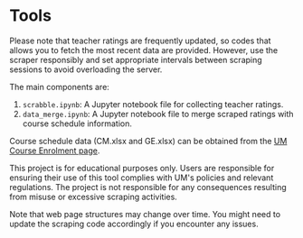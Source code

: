 # Tools

Please note that teacher ratings are frequently updated, so codes that allows you to fetch the most recent data are provided. However, use the scraper responsibly and set appropriate intervals between scraping sessions to avoid overloading the server.

The main components are:
1. `scrabble.ipynb`: A Jupyter notebook file for collecting teacher ratings.
2. `data_merge.ipynb`: A Jupyter notebook file to merge scraped ratings with course schedule information.

Course schedule data (CM.xlsx and GE.xlsx) can be obtained from the [UM Course Enrolment page](https://reg.um.edu.mo/current-students/enrolment-and-examinations/course-enrolment/class-schedule/).

This project is for educational purposes only. Users are responsible for ensuring their use of this tool complies with UM's policies and relevant regulations. The project is not responsible for any consequences resulting from misuse or excessive scraping activities.

Note that web page structures may change over time. You might need to update the scraping code accordingly if you encounter any issues.
